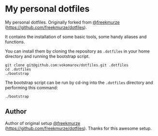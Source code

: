 # My personal dotfiles

My personal dotfiles. Originally forked from [@freekmurze](https://githum.com/freekmurze) (https://github.com/freekmurze/dotfiles).

It contains the installation of some basic tools, some handy aliases and functions.

You can install them by cloning the repository as `.dotfiles` in your home directory and running the bootstrap script.

```
git clone git@github.com:vokomarov/dotfiles.git .dotfiles
cd .dotfiles
./bootstrap
```

The bootstrap script can be run by cd-ing into the `.dotfiles` directory and performing this command:

```bash
./bootstrap
```

## Author

Author of original setup [@freekmurze](https://githum.com/freekmurze) (https://github.com/freekmurze/dotfiles). Thanks for this awesome setup. 
